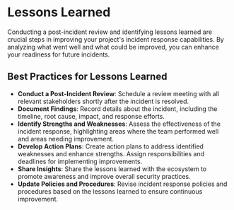 # Lessons Learned

Conducting a post-incident review and identifying lessons learned are crucial steps in improving your project's incident response capabilities. By analyzing what went well and what could be improved, you can enhance your readiness for future incidents.

## Best Practices for Lessons Learned

- **Conduct a Post-Incident Review**: Schedule a review meeting with all relevant stakeholders shortly after the incident is resolved.
- **Document Findings**: Record details about the incident, including the timeline, root cause, impact, and response efforts.
- **Identify Strengths and Weaknesses**: Assess the effectiveness of the incident response, highlighting areas where the team performed well and areas needing improvement.
- **Develop Action Plans**: Create action plans to address identified weaknesses and enhance strengths. Assign responsibilities and deadlines for implementing improvements.
- **Share Insights**: Share the lessons learned with the ecosystem to promote awareness and improve overall security practices.
- **Update Policies and Procedures**: Revise incident response policies and procedures based on the lessons learned to ensure continuous improvement.
